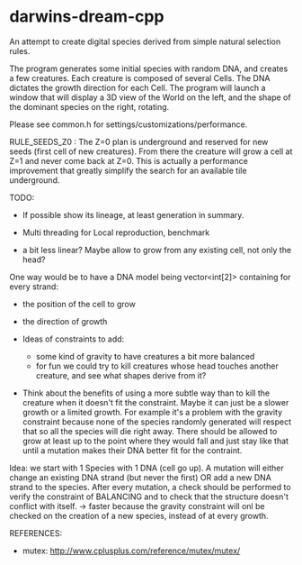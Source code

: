 darwins-dream-cpp
=================

An attempt to create digital species derived from simple natural selection rules.


The program generates some initial species with random DNA, and creates a few creatures.
Each creature is composed of several Cells.
The DNA dictates the growth direction for each Cell.
The program will launch a window that will display a 3D view of the World on the left, and the shape of the dominant species on the right, rotating.

Please see common.h for settings/customizations/performance.


RULE_SEEDS_Z0 :
The Z=0 plan is underground and reserved for new seeds (first cell of new creatures).
From there the creature will grow a cell at Z=1 and never come back at Z=0.
This is actually a performance improvement that greatly simplify the search for an available tile underground.


TODO:

- If possible show its lineage, at least generation in summary.

- Multi threading for Local reproduction, benchmark

- a bit less linear? Maybe allow to grow from any existing cell, not only the head?

One way would be to have a DNA model being vector<int[2]> containing for every strand:
- the position of the cell to grow
- the direction of growth


- Ideas of constraints to add:
  * some kind of gravity to have creatures a bit more balanced
  * for fun we could try to kill creatures whose head touches another creature, and see what shapes derive from it?

- Think about the benefits of using a more subtle way than to kill the creature when it doesn't fit the constraint.
  Maybe it can just be a slower growth or a limited growth.
  For example it's a problem with the gravity constraint because none of the species randomly generated will respect that so all the species will die right away.
  There should be allowed to grow at least up to the point where they would fall and just stay like that until a mutation makes their DNA better fit for the contraint.

Idea:
we start with 1 Species with 1 DNA (cell go up).
A mutation will either change an existing DNA strand (but never the first) OR add a new DNA strand to the species.
After every mutation, a check should be performed to verify the constraint of BALANCING and to check that the structure doesn't conflict with itself.
-> faster because the gravity constraint will onl be checked on the creation of a new species, instead of at every growth.


REFERENCES:

- mutex: http://www.cplusplus.com/reference/mutex/mutex/














